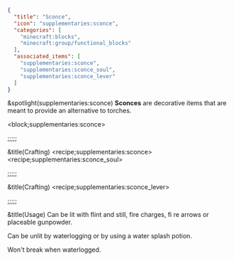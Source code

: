 ```json
{
  "title": "Sconce",
  "icon": "supplementaries:sconce",
  "categories": [
    "minecraft:blocks",
    "minecraft:group/functional_blocks"
  ],
  "associated_items": [
    "supplementaries:sconce",
    "supplementaries:sconce_soul",
    "supplementaries:sconce_lever"
  ]
}
```

&spotlight(supplementaries:sconce)
**Sconces** are decorative items that are meant to provide an alternative to torches.

<block;supplementaries:sconce>

;;;;;

&title(Crafting)
<recipe;supplementaries:sconce>
<recipe;supplementaries:sconce_soul>

;;;;;

&title(Crafting)
<recipe;supplementaries:sconce_lever>

;;;;;

&title(Usage)
Can be lit with flint and still, fire charges, fi re arrows or placeable gunpowder.


Can be unlit by waterlogging or by using a water splash potion.


Won't break when waterlogged.
